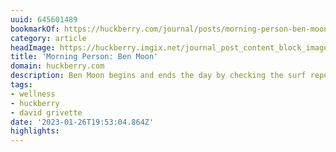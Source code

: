 ```yaml
---
uuid: 645601489
bookmarkOf: https://huckberry.com/journal/posts/morning-person-ben-moon
category: article
headImage: https://huckberry.imgix.net/journal_post_content_block_images/000/006/381/images/original/Ben-Moon-hero.jpg
title: 'Morning Person: Ben Moon'
domain: huckberry.com
description: Ben Moon begins and ends the day by checking the surf report
tags:
- wellness
- huckberry
- david grivette
date: '2023-01-26T19:53:04.864Z'
highlights:
---
```



